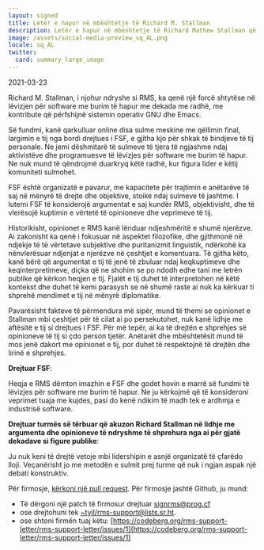 ```yaml
---
layout: signed
title: Letër e hapur në mbështetje të Richard M. Stallman
description: Letër e hapur në mbështetje të Richard Mathew Stallman që ai të rivendoset nga Free Software Foundation
image: /assets/social-media-preview_sq_AL.png
locale: sq_AL
twitter:
  card: summary_large_image
---
```


2021-03-23

Richard M. Stallman, i njohur ndryshe si RMS, ka qenë një forcë shtytëse në lëvizjen për software me burim të hapur me dekada me radhë, me kontribute që përfshijnë sistemin operativ GNU dhe Emacs.

Së fundmi, kanë qarkulluar online disa sulme meskine me qëllimin final, largimin e tij nga bordi drejtues i FSF, e gjitha kjo për shkak të bindjeve të tij personale. Ne jemi dëshmitarë të sulmeve të tjera të ngjashme ndaj aktivistëve dhe programuesve të lëvizjes për software me burim të hapur. Ne nuk mund të qëndrojmë duarkryq këtë radhë, kur figura lider e këtij komuniteti sulmohet.

FSF është organizatë e pavarur, me kapacitete për trajtimin e anëtarëve të saj në mënyrë të drejte dhe objektive, stoike ndaj sulmeve të jashtme. I lutemi FSF të konsiderojë argumentat e saj kundër RMS, objektivisht, dhe të vlerësojë kuptimin e vërtetë të opinioneve dhe veprimeve të tij.

Historikisht, opinionet e RMS kanë lënduar ndjeshmëritë e shumë njerëzve. Ai zakonisht ka qenë i fokusuar në aspektet filozofike, dhe gjithmonë në ndjekje të të vërtetave subjektive dhe puritanizmit linguistik, ndërkohë ka nënvlerësuar ndjenjat e njerëzve në çeshtjet e komentuara. Të gjitha këto, kanë bërë që argumentat e tij të jenë të zbuluar ndaj keqkuptimeve dhe keqinterpretimeve, diçka që ne shohim se po ndodh edhe tani me letrën publike që kërkon heqjen e tij. Fjalët e tij duhet të interpretohen në këtë kontekst dhe duhet të kemi parasysh se në shumë raste ai nuk ka kërkuar ti shprehë mendimet e tij në mënyrë diplomatike.

Pavarësisht fakteve të përmendura më sipër, mund të themi se opinionet e Stallman mbi çeshtjet për të cilat ai po persekutohet, nuk kanë lidhje me aftësitë e tij si drejtues i FSF. Për më tepër, ai ka të drejtën e shprehjes së  opinioneve të tij si çdo person tjetër. Anëtarët dhe mbështetësit mund të mos jenë dakort me opinionet e tij, por duhet të respektojnë të drejtën dhe lirinë e shprehjes.

**Drejtuar FSF**:

Heqja e RMS dëmton imazhin e FSF dhe godet hovin e marrë së fundmi të lëvizjes për software me burim të hapur. Ne ju kërkojmë që të konsideroni veprimet tuaja me kujdes, pasi do kenë ndikim të madh tek e ardhmja e industrisë software.

**Drejtuar turmës së tërbuar që akuzon Richard Stallman në lidhje me argumenta dhe opinioneve të ndryshme të shprehura nga ai për gjatë dekadave si figure publike**:

Ju nuk keni të drejtë vetoje mbi lidershipin e asnjë organizatë të çfarëdo lloji. Veçanërisht jo me metodën e sulmit prej turme që nuk i ngjan aspak një debati konstruktiv.

Për firmosje, [kërkoni një pull request](https://github.com/rms-support-letter/rms-support-letter.github.io/pulls).
Për firmosje jashtë Github, ju mund:
- Të dërgoni një patch të firmosur drejtuar [signrms@prog.cf](mailto:signrms@prog.cf)
- ose drejtohuni tek [~tyil/rms-support@lists.sr.ht](mailto:~tyil/rms-support@lists.sr.ht).
- ose shtoni firmën tuaj këtu: [https://codeberg.org/rms-support-letter/rms-support-letter/issues/1](https://codeberg.org/rms-support-letter/rms-support-letter/issues/1)
